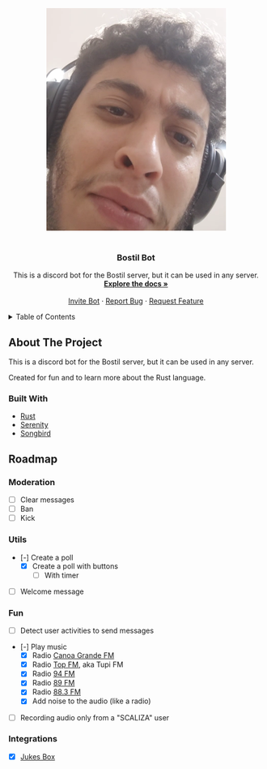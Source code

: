 <a name="readme-top"></a>

<div align='center'>
  <picture>
    <source media="(min-width:650px)" srcset=".github/images/image.png" width="150" height="150">
    <source media="(min-width:465px)" srcset=".github/images/image.png" width="150" height="150">
    <img src=".github/images/image.png" style="width:auto;">
  </picture>
</div>

<br />
<div align="center">
  <h3 align="center">Bostil Bot</h3>

  <p align="center">
    This is a discord bot for the Bostil server, but it can be used in any server.
    <br />
    <a href="https://github.com/kszinhu/bostil-bot"><strong>Explore the docs »</strong></a>
    <br />
    <br />
    <a href="https://discord.com/oauth2/authorize?client_id=1127420791827484752&permissions=8&scope=bot">Invite Bot</a>
    ·
    <a href="https://github.com/kszinhu/bostil-bot/issues">Report Bug</a>
    ·
    <a href="https://github.com/kszinhu/bostil-bot/issues">Request Feature</a>
  </p>
</div>

<!-- TABLE OF CONTENTS -->
<details>
  <summary>Table of Contents</summary>
  <ol>
    <li>
      <a href="#about-the-project">About The Project</a>
      <ul>
        <li><a href="#todo">Built With</a></li>
      </ul>
    </li>
  </ol>
</details>

## About The Project

This is a discord bot for the Bostil server, but it can be used in any server.

Created for fun and to learn more about the Rust language.

### Built With

- [Rust][rust-url]
- [Serenity][serenity-url]
- [Songbird][songbird-url]

## Roadmap

### Moderation

- [ ] Clear messages
- [ ] Ban
- [ ] Kick

### Utils

- [-] Create a poll
  - [x] Create a poll with buttons
    - [ ] With timer
- [ ] Welcome message

### Fun

- [ ] Detect user activities to send messages
- [-] Play music
  - [x] Radio [Canoa Grande FM][canoa-grande-fm-url]
  - [x] Radio [Top FM][top-fm-url], aka Tupi FM
  - [x] Radio [94 FM][94-fm-url]
  - [x] Radio [89 FM][89-fm-url]
  - [x] Radio [88.3 FM][perderneiras-fm-url]
  - [x] Add noise to the audio (like a radio)
- [ ] Recording audio only from a "SCALIZA" user

### Integrations

- [x] [Jukes Box](https://discord.com/api/oauth2/authorize?client_id=716828755003310091&permissions=3271680&scope=applications.commands%20bot)

<!-- bot link variable -->

[bot-invite-url]: https://discord.com/api/oauth2/authorize?client_id=1127420791827484752&permissions=8&scope=bot
[rust-url]: https://www.rust-lang.org/
[serenity-url]: https://github.com/serenity-rs/serenity
[songbird-url]: https://github.com/serenity-rs/songbird
[canoa-grande-fm-url]: https://radiocanoagrande.com/
[top-fm-url]: https://socialradio.com.br/radio/topfmbauru/
[94-fm-url]: https://www.94fm.com.br
[89-fm-url]: https://radio89fm.com
[perderneiras-fm-url]: https://www.facebook.com/88fmpederneiras/?locale=pt_BR
